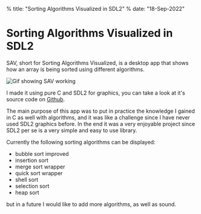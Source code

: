 % title: "Sorting Algorithms Visualized in SDL2"
% date: "18-Sep-2022"

# Sorting Algorithms Visualized in SDL2

SAV, short for Sorting Algorithms Visualized, is a desktop app that shows how an array is being sorted using different algorithms.

![](sav.gif "Gif showing SAV working")

I made it using pure C and SDL2 for graphics, you can take a look at it's source code on [Github](https://github.com/mjkloeckner/sav).

The main purpose of this app was to put in practice the knowledge I gained in C as well with algorithms, and it was like a challenge since I have never used SDL2 graphics before. In the end it was a very enjoyable project since SDL2 per se is a very simple and easy to use library.

Currently the following sorting algorithms can be displayed:

* bubble sort improved
* insertion sort
* merge sort wrapper
* quick sort wrapper
* shell sort
* selection sort
* heap sort

but in a future I would like to add more algorithms, as well as sound.
